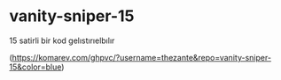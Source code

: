 # vanity-sniper-15
15 satirli bir kod gelıstırıelbılır


(https://komarev.com/ghpvc/?username=thezante&repo=vanity-sniper-15&color=blue)
